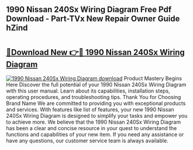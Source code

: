 ## 1990 Nissan 240Sx Wiring Diagram Free Pdf Download - Part-TVx New Repair Owner Guide hZind

# <h2><a href="http://dfrodm1.blite.top/?on=1990+Nissan+240Sx+Wiring+Diagram">🔗Download New 👉🔴 1990 Nissan 240Sx Wiring Diagram</a></h2>

[![1990 Nissan 240Sx Wiring Diagram download](https://i.imgur.com/lujVjoI.png)](http://dfrodm1.blite.top/?on=1990+Nissan+240Sx+Wiring+Diagram)
Product Mastery Begins Here Discover the full potential of your 1990 Nissan 240Sx Wiring Diagram with this user manual. Learn about its capabilities, installation steps, operating procedures, and troubleshooting tips. Thank You for Choosing Brand Name We are committed to providing you with exceptional products and services. With features like list of features, your new 1990 Nissan 240Sx Wiring Diagram is designed to simplify your tasks and empower you to achieve more. We believe that the 1990 Nissan 240Sx Wiring Diagram has been a clear and concise resource in your quest to understand the functions and capabilities of your new item. If you need any assistance or have any questions, our customer service team is always available.
